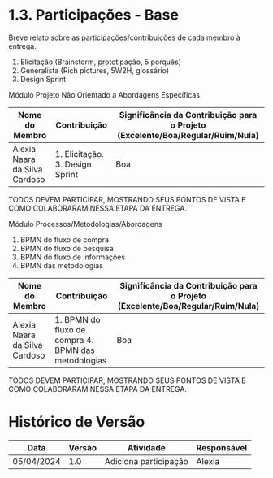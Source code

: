 # 1.3. Participações - Base

Breve relato sobre as participações/contribuições de cada membro à entrega. 

1. Elicitação (Brainstorm, prototipação, 5 porquês)
2. Generalista (Rich pictures, 5W2H, glossário)
3. Design Sprint

Módulo Projeto Não Orientado a Abordagens Específicas

|Nome do Membro | Contribuição | Significância da Contribuição para o Projeto (Excelente/Boa/Regular/Ruim/Nula) |
| -- | -- | -- |
| Alexia Naara da Silva Cardoso  |  1. Elicitação. 3. Design Sprint | Boa |

TODOS DEVEM PARTICIPAR, MOSTRANDO SEUS PONTOS DE VISTA E COMO COLABORARAM NESSA ETAPA DA ENTREGA.


Módulo Processos/Metodologias/Abordagens

1. BPMN do fluxo de compra
2. BPMN do fluxo de pesquisa
3. BPMN do fluxo de informações
4. BPMN das metodologias

|Nome do Membro | Contribuição | Significância da Contribuição para o Projeto (Excelente/Boa/Regular/Ruim/Nula) |
| -- | -- | -- |
| Alexia Naara da Silva Cardoso   |  1. BPMN do fluxo de compra 4. BPMN das metodologias | Boa |

TODOS DEVEM PARTICIPAR, MOSTRANDO SEUS PONTOS DE VISTA E COMO COLABORARAM NESSA ETAPA DA ENTREGA.

# Histórico de Versão

| Data | Versão | Atividade | Responsável |
| ---- | ------ | --------- | ----------- |
| 05/04/2024 | 1.0 | Adiciona participação | Alexia |
